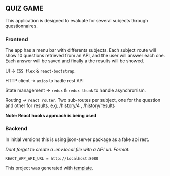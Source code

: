 ## QUIZ GAME

This application is designed to evaluate for several subjects through questionnaires.

### Frontend

The app has a menu bar with differents subjects. Each subject route will show 10 questions retrieved from an API, and the user will answer each one. Each answer will be saved and finally a the results will be showed.

UI -> `CSS flex` & `react-bootstrap`.

HTTP client -> `axios` to hadle rest API

State management -> `redux` & `redux thunk` to handle asynchronism.

Routing -> `react router`. Two sub-routes per subject, one for the question and other for results. e.g. /history/4 , /history/results

**Note: React hooks approach is being used**

### Backend

In initial versions this is using json-server package as a fake api rest.

_Dont forget to create a .env.local file with a API url. Format:_

```shell
REACT_APP_API_URL = http://localhost:8080
```

This project was generated with [template](https://github.com/gonzs/react-template).
